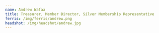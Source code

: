 ```yaml
---
name: Andrew Wafaa
title: Treasurer, Member Director, Silver Membership Representative
ferris: /img/ferris/andrew.png
headshot: /img/headshot/andrew.jpg
---
```

